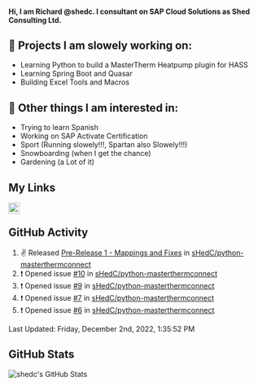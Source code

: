 #### Hi, I am Richard @shedc. I consultant on SAP Cloud Solutions as Shed Consulting Ltd.

## 👋 Projects I am slowely working on:
- Learning Python to build a MasterTherm Heatpump plugin for HASS
- Learning Spring Boot and Quasar
- Building Excel Tools and Macros

## 👀 Other things I am interested in:
- Trying to learn Spanish
- Working on SAP Activate Certification
- Sport (Running slowely!!!, Spartan also Slowely!!!)
- Snowboarding (when I get the chance)
- Gardening (a Lot of it)

## My Links
[<img align="left" alt="shedc | LinkedIn" width="22px" src="https://cdn.jsdelivr.net/npm/simple-icons@v3/icons/linkedin.svg" />][linkedin]

<br/>

## GitHub Activity
<!--RECENT_ACTIVITY:start-->
1. ✌️ Released [Pre-Release 1 - Mappings and Fixes](https://github.com/sHedC/python-masterthermconnect/releases/tag/1.1.0-rc1) in [sHedC/python-masterthermconnect](https://github.com/sHedC/python-masterthermconnect)
2. ❗️ Opened issue [#10](https://github.com/sHedC/python-masterthermconnect/issues/10) in [sHedC/python-masterthermconnect](https://github.com/sHedC/python-masterthermconnect)
3. ❗️ Opened issue [#9](https://github.com/sHedC/python-masterthermconnect/issues/9) in [sHedC/python-masterthermconnect](https://github.com/sHedC/python-masterthermconnect)
4. ❗️ Opened issue [#7](https://github.com/sHedC/python-masterthermconnect/issues/7) in [sHedC/python-masterthermconnect](https://github.com/sHedC/python-masterthermconnect)
5. ❗️ Opened issue [#6](https://github.com/sHedC/python-masterthermconnect/issues/6) in [sHedC/python-masterthermconnect](https://github.com/sHedC/python-masterthermconnect)
<!--RECENT_ACTIVITY:end-->
<!--RECENT_ACTIVITY:last_update-->
Last Updated: Friday, December 2nd, 2022, 1:35:52 PM
<!--RECENT_ACTIVITY:last_update_end-->

## GitHub Stats
<img align="left" alt="shedc's GitHub Stats" src="https://github-readme-stats.vercel.app/api?username=shedc&show_icons=true&hide_title=true" />

[linkedin]: https://www.linkedin.com/in/richard-holmes-3314251/
